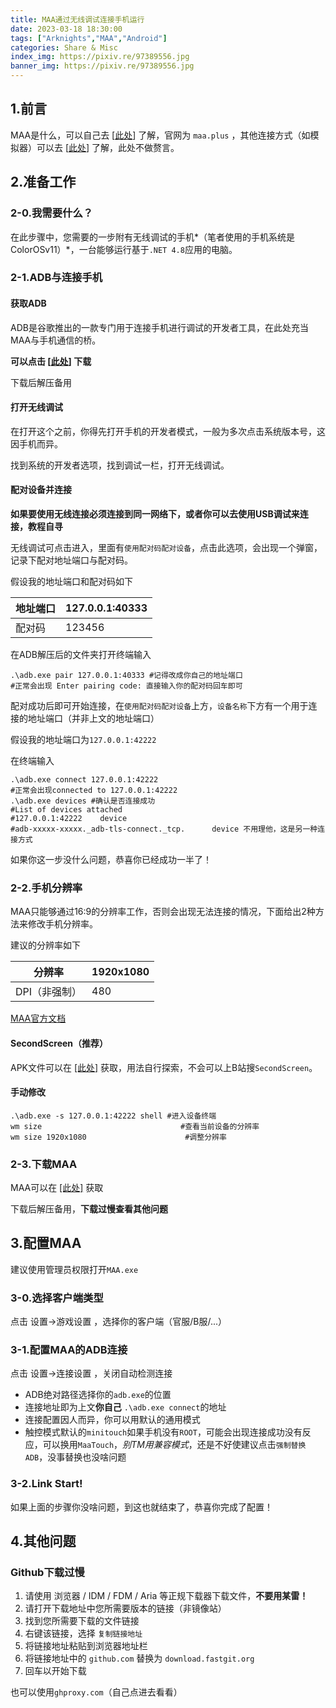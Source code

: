 ```yaml
---
title: MAA通过无线调试连接手机运行
date: 2023-03-18 18:30:00
tags: ["Arknights","MAA","Android"]
categories: Share & Misc
index_img: https://pixiv.re/97389556.jpg
banner_img: https://pixiv.re/97389556.jpg
---
```


## 1.前言

MAA是什么，可以自己去 [[此处](https://github.com/MaaAssistantArknights/MaaAssistantArknights)] 了解，官网为 `maa.plus` ，其他连接方式（如模拟器）可以去 [[此处](https://maa.plus/docs/1.3-%E6%A8%A1%E6%8B%9F%E5%99%A8%E6%94%AF%E6%8C%81.html)] 了解，此处不做赘言。

## 2.准备工作

### 2-0.我需要什么？

在此步骤中，您需要的一步附有无线调试的手机*（笔者使用的手机系统是ColorOSv11）*，一台能够运行基于`.NET 4.8`应用的电脑。

### 2-1.ADB与连接手机

#### 获取ADB

ADB是谷歌推出的一款专门用于连接手机进行调试的开发者工具，在此处充当MAA与手机通信的桥。

**可以点击 [[此处](https://dl.google.com/android/repository/platform-tools-latest-windows.zip)] 下载**

下载后解压备用

#### 打开无线调试

在打开这个之前，你得先打开手机的开发者模式，一般为多次点击系统版本号，这因手机而异。

找到系统的开发者选项，找到调试一栏，打开无线调试。

#### 配对设备并连接

**如果要使用无线连接必须连接到同一网络下，或者你可以去使用USB调试来连接，教程自寻**

无线调试可点击进入，里面有`使用配对码配对设备`，点击此选项，会出现一个弹窗，记录下配对地址端口与配对码。

假设我的地址端口和配对码如下

| 地址端口 | 127.0.0.1:40333 |
| -------- | --------------- |
| 配对码   | 123456          |

在ADB解压后的文件夹打开终端输入

```shell
.\adb.exe pair 127.0.0.1:40333 #记得改成你自己的地址端口
#正常会出现 Enter pairing code: 直接输入你的配对码回车即可
```

配对成功后即可开始连接，在`使用配对码配对设备`上方，`设备名称`下方有一个用于连接的地址端口（并非上文的地址端口）

假设我的地址端口为`127.0.0.1:42222`

在终端输入

```````shell
.\adb.exe connect 127.0.0.1:42222
#正常会出现connected to 127.0.0.1:42222
.\adb.exe devices #确认是否连接成功
#List of devices attached
#127.0.0.1:42222    device
#adb-xxxxx-xxxxx._adb-tls-connect._tcp.      device 不用理他，这是另一种连接方式
```````

如果你这一步没什么问题，恭喜你已经成功一半了！

### 2-2.手机分辨率

MAA只能够通过16:9的分辨率工作，否则会出现无法连接的情况，下面给出2种方法来修改手机分辨率。

建议的分辨率如下

| 分辨率        | 1920x1080 |
| ------------- | --------- |
| DPI（非强制） | 480       |

[MAA官方文档](https://maa.plus/docs/1.3-%E6%A8%A1%E6%8B%9F%E5%99%A8%E6%94%AF%E6%8C%81.html#⚙️-手机、平板等非-16-9-分辨率设备)

#### SecondScreen（推荐）

APK文件可以在 [[此处]](https://github.com/farmerbb/SecondScreen/releases/latest) 获取，用法自行探索，不会可以上B站搜`SecondScreen`。

#### 手动修改

```
.\adb.exe -s 127.0.0.1:42222 shell #进入设备终端
wm size                               #查看当前设备的分辨率
wm size 1920x1080                      #调整分辨率
```

### 2-3.下载MAA

MAA可以在 [[此处]](https://github.com/MaaAssistantArknights/MaaAssistantArknights/releases/latest) 获取

下载后解压备用，**下载过慢查看其他问题**

## 3.配置MAA

建议使用管理员权限打开`MAA.exe`

### 3-0.选择客户端类型

点击 设置->游戏设置 ，选择你的客户端（官服/B服/...）

### 3-1.配置MAA的ADB连接

点击 设置->连接设置 ，关闭自动检测连接

- ADB绝对路径选择你的`adb.exe`的位置
- 连接地址即为上文**你自己** `.\adb.exe connect`的地址
- 连接配置因人而异，你可以用默认的通用模式
- 触控模式默认的`minitouch`如果手机没有`ROOT`，可能会出现连接成功没有反应，可以换用`MaaTouch`，*别TM用兼容模式*，还是不好使建议点击`强制替换ADB`，没事替换也没啥问题

### 3-2.Link Start!

如果上面的步骤你没啥问题，到这也就结束了，恭喜你完成了配置！

## 4.其他问题

### Github下载过慢

1. 请使用 浏览器 / IDM / FDM / Aria 等正规下载器下载文件，**不要用某雷！**
2. 请打开下载地址中您所需要版本的链接（非镜像站）
3. 找到您所需要下载的文件链接
4. 右键该链接，选择 `复制链接地址`
5. 将链接地址粘贴到浏览器地址栏
6. 将链接地址中的 `github.com` 替换为 `download.fastgit.org`
7. 回车以开始下载

也可以使用`ghproxy.com`（自己点进去看看）